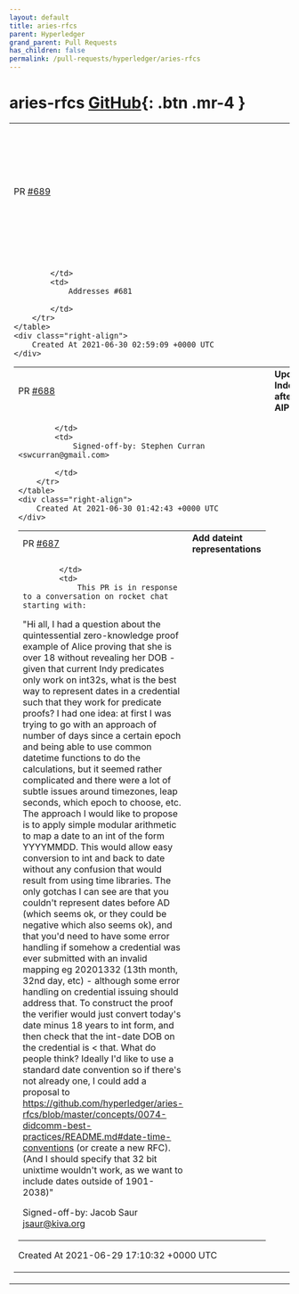 ```yaml
---
layout: default
title: aries-rfcs
parent: Hyperledger
grand_parent: Pull Requests
has_children: false
permalink: /pull-requests/hyperledger/aries-rfcs
---
```


# aries-rfcs <span class="fs-3 right-align">[GitHub](https://github.com/hyperledger/aries-rfcs){: .btn .mr-4 }</span>


<div>
    <table>
        <tr>
            <td>
                PR <a href="https://github.com/hyperledger/aries-rfcs/pull/689" class=".btn">#689</a>
            </td>
            <td>
                <b>
                    New minor version of Present Proof that supports asking for and responding with multiple presentations for the same presentation request
                </b>
            </td>
        </tr>
        <tr>
            <td>
                
            </td>
            <td>
                Addresses #681

            </td>
        </tr>
    </table>
    <div class="right-align">
        Created At 2021-06-30 02:59:09 +0000 UTC
    </div>
</div>

<div>
    <table>
        <tr>
            <td>
                PR <a href="https://github.com/hyperledger/aries-rfcs/pull/688" class=".btn">#688</a>
            </td>
            <td>
                <b>
                    Update Index after AIP 2.0
                </b>
            </td>
        </tr>
        <tr>
            <td>
                
            </td>
            <td>
                Signed-off-by: Stephen Curran <swcurran@gmail.com>

            </td>
        </tr>
    </table>
    <div class="right-align">
        Created At 2021-06-30 01:42:43 +0000 UTC
    </div>
</div>

<div>
    <table>
        <tr>
            <td>
                PR <a href="https://github.com/hyperledger/aries-rfcs/pull/687" class=".btn">#687</a>
            </td>
            <td>
                <b>
                    Add dateint representations
                </b>
            </td>
        </tr>
        <tr>
            <td>
                
            </td>
            <td>
                This PR is in response to a conversation on rocket chat starting with:
"Hi all, I had a question about the quintessential zero-knowledge proof example of Alice proving that she is over 18 without revealing her DOB - given that current Indy predicates only work on int32s, what is the best way to represent dates in a credential such that they work for predicate proofs?
I had one idea: at first I was trying to go with an approach of number of days since a certain epoch and being able to use common datetime functions to do the calculations, but it seemed rather complicated and there were a lot of subtle issues around timezones, leap seconds, which epoch to choose, etc. The approach I would like to propose is to apply simple modular arithmetic to map a date to an int of the form YYYYMMDD. This would allow easy conversion to int and back to date without any confusion that would result from using time libraries. The only gotchas I can see are that you couldn't represent dates before AD (which seems ok, or they could be negative which also seems ok), and that you'd need to have some error handling if somehow a credential was ever submitted with an invalid mapping eg 20201332 (13th month, 32nd day, etc) - although some error handling on credential issuing should address that. To construct the proof the verifier would just convert today's date minus 18 years to int form, and then check that the int-date DOB on the credential is < that.
What do people think? Ideally I'd like to use a standard date convention so if there's not already one, I could add a proposal to https://github.com/hyperledger/aries-rfcs/blob/master/concepts/0074-didcomm-best-practices/README.md#date-time-conventions (or create a new RFC).
(And I should specify that 32 bit unixtime wouldn't work, as we want to include dates outside of 1901-2038)"

Signed-off-by: Jacob Saur <jsaur@kiva.org>
            </td>
        </tr>
    </table>
    <div class="right-align">
        Created At 2021-06-29 17:10:32 +0000 UTC
    </div>
</div>

